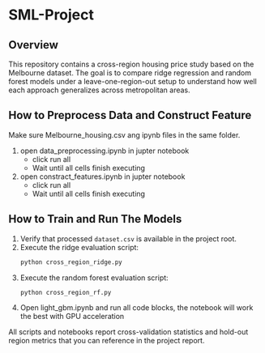 # SML-Project

## Overview
This repository contains a cross-region housing price study based on the Melbourne dataset. The goal is to compare ridge regression and random forest models under a leave-one-region-out setup to understand how well each approach generalizes across metropolitan areas.
## How to Preprocess Data and Construct Feature
 Make sure Melbourne_housing.csv ang ipynb files in the same folder.
1. open data_preprocessing.ipynb in jupter notebook
   * click run all
   * Wait until all cells finish executing
2. open constract_features.ipynb in jupter notebook
   * click run all
   * Wait until all cells finish executing

## How to Train and Run The Models
1. Verify that processed `dataset.csv` is available in the project root.
2. Execute the ridge evaluation script:
   ```bash
   python cross_region_ridge.py
   ```
3. Execute the random forest evaluation script:
   ```bash
   python cross_region_rf.py
   ```
4. Open light_gbm.ipynb and run all code blocks, the notebook will work the best with GPU acceleration

All scripts and notebooks report cross-validation statistics and hold-out region metrics that you can reference in the project report.
